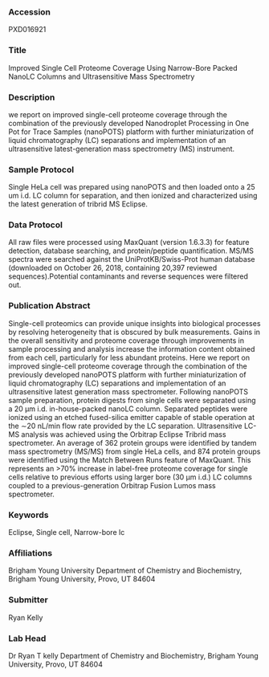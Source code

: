 ### Accession
PXD016921

### Title
Improved Single Cell Proteome Coverage Using Narrow-Bore Packed NanoLC Columns and Ultrasensitive Mass Spectrometry

### Description
we report on improved single-cell proteome coverage through the combination of the previously developed Nanodroplet Processing in One Pot for Trace Samples (nanoPOTS) platform with further miniaturization of liquid chromatography (LC) separations and implementation of an ultrasensitive latest-generation mass spectrometry (MS) instrument.

### Sample Protocol
Single HeLa cell was prepared using nanoPOTS and then loaded onto a 25 um i.d. LC column for separation, and then ionized and characterized using the latest generation of tribrid MS Eclipse.

### Data Protocol
All raw files were processed using MaxQuant (version 1.6.3.3) for feature detection, database searching, and protein/peptide quantification. MS/MS spectra were searched against the UniProtKB/Swiss-Prot human database (downloaded on October 26, 2018, containing 20,397 reviewed sequences).Potential contaminants and reverse sequences were filtered out.

### Publication Abstract
Single-cell proteomics can provide unique insights into biological processes by resolving heterogeneity that is obscured by bulk measurements. Gains in the overall sensitivity and proteome coverage through improvements in sample processing and analysis increase the information content obtained from each cell, particularly for less abundant proteins. Here we report on improved single-cell proteome coverage through the combination of the previously developed&#xa0;nanoPOTS platform with further miniaturization of liquid chromatography (LC) separations and implementation of an ultrasensitive latest generation mass spectrometer. Following nanoPOTS sample preparation, protein digests from single cells were separated using a 20 &#x3bc;m i.d. in-house-packed nanoLC column. Separated peptides were ionized using an etched fused-silica emitter capable of stable operation at the &#x223c;20 nL/min flow rate provided by the LC separation. Ultrasensitive LC-MS analysis was achieved using the Orbitrap Eclipse Tribrid mass spectrometer. An average of 362 protein groups were identified by tandem mass spectrometry (MS/MS) from single HeLa cells, and 874 protein groups were identified using the Match Between Runs feature of MaxQuant. This represents an &gt;70% increase in label-free proteome coverage for single cells relative to previous efforts using larger bore (30 &#x3bc;m i.d.) LC columns coupled to a previous-generation Orbitrap Fusion Lumos mass spectrometer.

### Keywords
Eclipse, Single cell, Narrow-bore lc

### Affiliations
Brigham Young University
Department of Chemistry and Biochemistry, Brigham Young University, Provo, UT 84604

### Submitter
Ryan Kelly

### Lab Head
Dr Ryan T kelly
Department of Chemistry and Biochemistry, Brigham Young University, Provo, UT 84604


